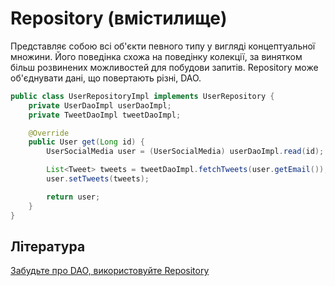 # Repository (вмістилище)

Представляє собою всі об'єкти певного типу у вигляді концептуальної множини. Його поведінка схожа на поведінку колекції, за винятком більш розвинених можливостей для побудови запитів. Repository може об'єднувати дані, що повертають різні, DAO.

```java
public class UserRepositoryImpl implements UserRepository {
    private UserDaoImpl userDaoImpl;
    private TweetDaoImpl tweetDaoImpl;

    @Override
    public User get(Long id) {
        UserSocialMedia user = (UserSocialMedia) userDaoImpl.read(id);

        List<Tweet> tweets = tweetDaoImpl.fetchTweets(user.getEmail());
        user.setTweets(tweets);

        return user;
    }
}
```

## Література

<a href="https://habr.com/ru/post/263033/">Забудьте про DAO, використовуйте Repository</a>
